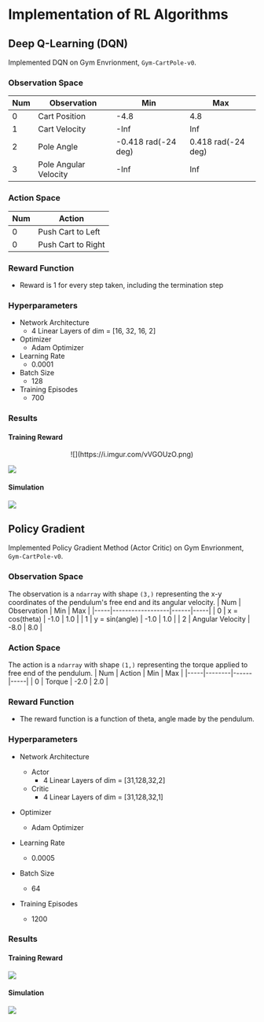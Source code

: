 # Implementation of RL Algorithms

## Deep Q-Learning (DQN)
Implemented DQN on Gym Envrionment, `Gym-CartPole-v0`.
### Observation Space

| Num | Observation | Min | Max |
| ----- | ----- | ----- | -------|
| 0  | Cart Position  | -4.8 | 4.8|
| 1  | Cart Velocity  | -Inf | Inf|
| 2  | Pole Angle  | -0.418 rad(-24 deg) | 0.418 rad(-24 deg)|
| 3  | Pole Angular Velocity  | -Inf | Inf|

### Action Space

| Num | Action |
| ----- | ----- |
| 0  | Push Cart to Left  |
| 0  | Push Cart to Right|

### Reward Function
- Reward is 1 for every step taken, including the termination step

### Hyperparameters
- Network Architecture
    - 4 Linear Layers of dim = [16, 32, 16, 2]
- Optimizer
    - Adam Optimizer
- Learning Rate
    - 0.0001
- Batch Size
    - 128
- Training Episodes
    - 700

### Results
#### Training Reward

<p align="center">
    ![](https://i.imgur.com/vVGOUzO.png)
</p>

![](https://i.imgur.com/4c6BwhD.png)

#### Simulation
![](https://i.imgur.com/uv1frRi.gif)



## Policy Gradient
Implemented Policy Gradient Method (Actor Critic) on Gym Envrionment, `Gym-CartPole-v0`.
### Observation Space

The observation is a `ndarray` with shape `(3,)` representing the x-y coordinates of the pendulum's free end and its angular velocity.
| Num | Observation      | Min  | Max |
|-----|------------------|------|-----|
| 0   | x = cos(theta)   | -1.0 | 1.0 |
| 1   | y = sin(angle)   | -1.0 | 1.0 |
| 2   | Angular Velocity | -8.0 | 8.0 |


### Action Space

 The action is a `ndarray` with shape `(1,)` representing the torque applied to free end of the pendulum.
| Num | Action | Min  | Max |
|-----|--------|------|-----|
| 0   | Torque | -2.0 | 2.0 |

### Reward Function
- The reward function is a function of theta, angle made by the pendulum.

### Hyperparameters
- Network Architecture
    - Actor
        - 4 Linear Layers of dim = [31,128,32,2]
    - Critic
        - 4 Linear Layers of dim = [31,128,32,1]

- Optimizer
    - Adam Optimizer
- Learning Rate
    - 0.0005
- Batch Size
    - 64
- Training Episodes
    - 1200

### Results
#### Training Reward
![](https://i.imgur.com/73AlEcu.png)


#### Simulation
![](https://i.imgur.com/oxIGjke.gif)

